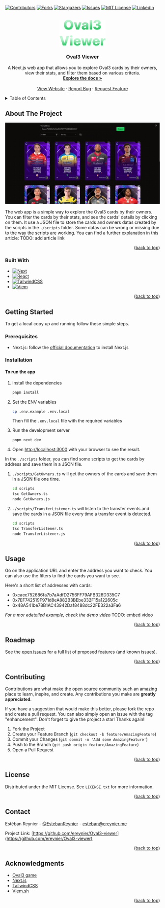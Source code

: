 <!-- Improved compatibility of back to top link: See: https://github.com/othneildrew/Best-README-Template/pull/73 -->
<a name="readme-top"></a>
<!--
*** Thanks for checking out the Best-README-Template. If you have a suggestion
*** that would make this better, please fork the repo and create a pull request
*** or simply open an issue with the tag "enhancement".
*** Don't forget to give the project a star!
*** Thanks again! Now go create something AMAZING! :D
-->



<!-- PROJECT SHIELDS -->
<!--
*** I'm using markdown "reference style" links for readability.
*** Reference links are enclosed in brackets [ ] instead of parentheses ( ).
*** See the bottom of this document for the declaration of the reference variables
*** for contributors-url, forks-url, etc. This is an optional, concise syntax you may use.
*** https://www.markdownguide.org/basic-syntax/#reference-style-links
-->
[![Contributors][contributors-shield]][contributors-url]
[![Forks][forks-shield]][forks-url]
[![Stargazers][stars-shield]][stars-url]
[![Issues][issues-shield]][issues-url]
[![MIT License][license-shield]][license-url]
[![LinkedIn][linkedin-shield]][linkedin-url]



<!-- PROJECT LOGO -->
<br />
<div align="center">
  <a href="https://github.com/ereynier/Oval3-viewer">
    <img src="img/Oval3-Viewer-logo-2.png" alt="Logo" width="150" height="">
  </a>

<h3 align="center">Oval3 Viewer</h3>

  <p align="center">
    A Next.js web app that allows you to explore Oval3 cards by their owners, view their stats, and filter them based on various criteria.
    <br />
    <a href="https://github.com/ereynier/Oval3-viewer"><strong>Explore the docs »</strong></a>
    <br />
    <br />
    <a href="https://oval3viewer.ereynier.me">View Website</a>
    ·
    <a href="https://github.com/ereynier/Oval3-viewer/issues">Report Bug</a>
    ·
    <a href="https://github.com/ereynier/Oval3-viewer/issues">Request Feature</a>
  </p>
</div>



<!-- TABLE OF CONTENTS -->
<details>
  <summary>Table of Contents</summary>
  <ol>
    <li>
      <a href="#about-the-project">About The Project</a>
      <ul>
        <li><a href="#built-with">Built With</a></li>
      </ul>
    </li>
    <li>
      <a href="#getting-started">Getting Started</a>
      <ul>
        <li><a href="#prerequisites">Prerequisites</a></li>
        <li><a href="#installation">Installation</a></li>
      </ul>
    </li>
    <li><a href="#usage">Usage</a></li>
    <li><a href="#roadmap">Roadmap</a></li>
    <li><a href="#contributing">Contributing</a></li>
    <li><a href="#license">License</a></li>
    <li><a href="#contact">Contact</a></li>
    <li><a href="#acknowledgments">Acknowledgments</a></li>
  </ol>
</details>



<!-- ABOUT THE PROJECT -->
## About The Project

[![Product Name Screen Shot][product-screenshot]](https://oval3viewer.ereynier.me)

The web app is a simple way to explore the Oval3 cards by their owners. You can filter the cards by their stats, and see the cards' details by clicking on them. It use a JSON file to store the cards and owners datas created by the scripts in the `./scripts` folder. Some datas can be wrong or missing due to the way the scripts are working. You can find a further explanation in this article: TODO: add article link

<p align="right">(<a href="#readme-top">back to top</a>)</p>



### Built With

* [![Next][Next.js]][Next-url]
* [![React][React.js]][React-url]
* [![TailwindCSS][Tailwindcss]][Tailwindcss-url]
* [![Viem][Viem.sh]][Viem-url]

<p align="right">(<a href="#readme-top">back to top</a>)</p>



<!-- GETTING STARTED -->
## Getting Started

To get a local copy up and running follow these simple steps.

### Prerequisites

- Next.js: follow the [official documentation](https://nextjs.org/docs/getting-started) to install Next.js

### Installation

#### To run the app

1. install the dependencies
   ```sh
   pnpm install
   ```
2. Set the ENV variables
   ```sh
   cp .env.example .env.local
   ```
   Then fill the `.env.local` file with the required variables

3. Run the development server
   ```sh
   pnpm next dev
   ```
4. Open [http://localhost:3000](http://localhost:3000) with your browser to see the result.

In the `./scripts` folder, you can find some scripts to get the cards by address and save them in a JSON file.

1. `./scripts/GetOwners.ts` will get the owners of the cards and save them in a JSON file one time.
    ```sh
    cd scripts
    tsc GetOwners.ts
    node GetOwners.js
    ```
2. `./scripts/TransferListener.ts` will listen to the transfer events and save the cards in a JSON file every time a transfer event is detected.
    ```sh
    cd scripts
    tsc TransferListener.ts
    node TransferListener.js
    ```


<p align="right">(<a href="#readme-top">back to top</a>)</p>



<!-- USAGE EXAMPLES -->
## Usage

Go on the application URL and enter the address you want to check. You can also use the filters to find the cards you want to see.

Here's a short list of addresses with cards:
- 0xcaec752686fa7b7aAdfD2756FF79AFB328D335C7
- 0x7EF742519F971d8eA882B3BEbe332F15a122605c
- 0x48A541be78B1AC43942Daf8488dc22FE322a3Fa6

_For a mor edetailed example, check the demo [video](https://example.com)_ TODO: embed video

<p align="right">(<a href="#readme-top">back to top</a>)</p>



<!-- ROADMAP -->
## Roadmap

See the [open issues](https://github.com/ereynier/Oval3-viewer/issues) for a full list of proposed features (and known issues).

<p align="right">(<a href="#readme-top">back to top</a>)</p>



<!-- CONTRIBUTING -->
## Contributing

Contributions are what make the open source community such an amazing place to learn, inspire, and create. Any contributions you make are **greatly appreciated**.

If you have a suggestion that would make this better, please fork the repo and create a pull request. You can also simply open an issue with the tag "enhancement".
Don't forget to give the project a star! Thanks again!

1. Fork the Project
2. Create your Feature Branch (`git checkout -b feature/AmazingFeature`)
3. Commit your Changes (`git commit -m 'Add some AmazingFeature'`)
4. Push to the Branch (`git push origin feature/AmazingFeature`)
5. Open a Pull Request

<p align="right">(<a href="#readme-top">back to top</a>)</p>



<!-- LICENSE -->
## License

Distributed under the MIT License. See `LICENSE.txt` for more information.

<p align="right">(<a href="#readme-top">back to top</a>)</p>



<!-- CONTACT -->
## Contact

Estéban Reynier - [@EstebanReynier](https://twitter.com/EstebanReynier) - esteban@ereynier.me

Project Link: [https://github.com/ereynier/Oval3-viewer](https://github.com/ereynier/Oval3-viewer)

<p align="right">(<a href="#readme-top">back to top</a>)</p>



<!-- ACKNOWLEDGMENTS -->
## Acknowledgments

* [Oval3 game](https://oval3.game)
* [Next.js](https://nextjs.org/)
* [TailwindCSS](https://tailwindcss.com/)
* [Viem.sh](https://viem.sh)

<p align="right">(<a href="#readme-top">back to top</a>)</p>



<!-- MARKDOWN LINKS & IMAGES -->
<!-- https://www.markdownguide.org/basic-syntax/#reference-style-links -->
[contributors-shield]: https://img.shields.io/github/contributors/ereynier/Oval3-viewer.svg?style=for-the-badge
[contributors-url]: https://github.com/ereynier/Oval3-viewer/graphs/contributors
[forks-shield]: https://img.shields.io/github/forks/ereynier/Oval3-viewer.svg?style=for-the-badge
[forks-url]: https://github.com/ereynier/Oval3-viewer/network/members
[stars-shield]: https://img.shields.io/github/stars/ereynier/Oval3-viewer.svg?style=for-the-badge
[stars-url]: https://github.com/ereynier/Oval3-viewer/stargazers
[issues-shield]: https://img.shields.io/github/issues/ereynier/Oval3-viewer.svg?style=for-the-badge
[issues-url]: https://github.com/ereynier/Oval3-viewer/issues
[license-shield]: https://img.shields.io/github/license/ereynier/Oval3-viewer.svg?style=for-the-badge
[license-url]: https://github.com/ereynier/Oval3-viewer/blob/master/LICENSE.txt
[linkedin-shield]: https://img.shields.io/badge/-LinkedIn-black.svg?style=for-the-badge&logo=linkedin&colorB=555
[linkedin-url]: https://linkedin.com/in/ereynier
[product-screenshot]: img/Oval3-Viewer.png
[Next.js]: https://img.shields.io/badge/next.js-000000?style=for-the-badge&logo=nextdotjs&logoColor=white
[Next-url]: https://nextjs.org/
[React.js]: https://img.shields.io/badge/React-20232A?style=for-the-badge&logo=react&logoColor=61DAFB
[React-url]: https://reactjs.org/
[TailwindCSS]: https://img.shields.io/badge/Tailwind_CSS-38B2AC?style=for-the-badge&logo=tailwind-css&logoColor=white
[Tailwindcss-url]: https://tailwindcss.com/
[Viem.sh]: https://img.shields.io/badge/Viem-000000?style=for-the-badge&logo=Ethereum&logoColor=EEEEEE
[Viem-url]: https://viem.sh/